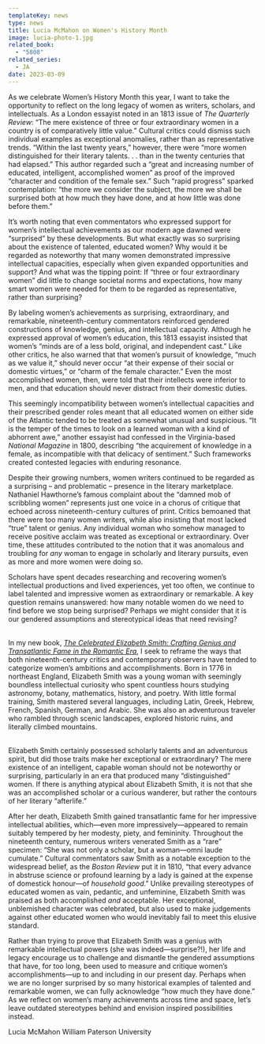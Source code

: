 ```yaml
---
templateKey: news
type: news
title: Lucia McMahon on Women's History Month
image: lucia-photo-1.jpg
related_book:
  - "5808"
related_series:
  - JA
date: 2023-03-09
---
```

As we celebrate Women’s History Month this year, I want to take the opportunity to reflect on the long legacy of women as writers, scholars, and intellectuals. As a London essayist noted in an 1813 issue of *The Quarterly Review*: “The mere existence of three or four extraordinary women in a country is of comparatively little value.” Cultural critics could dismiss such individual examples as exceptional anomalies, rather than as representative trends. “Within the last twenty years,” however, there were “more women distinguished for their literary talents. . . than in the twenty centuries that had elapsed.” This author regarded such a “great and increasing number of educated, intelligent, accomplished women” as proof of the improved “character and condition of the female sex.” Such “rapid progress” sparked contemplation: “the more we consider the subject, the more we shall be surprised both at how much they have done, and at how little was done before them.”


It’s worth noting that even commentators who expressed support for women’s intellectual achievements as our modern age dawned were “surprised” by these developments. But what exactly was so surprising about the existence of talented, educated women? Why would it be regarded as noteworthy that many women demonstrated impressive intellectual capacities, especially when given expanded opportunities and support? And what was the tipping point: If “three or four extraordinary women” did little to change societal norms and expectations, how many smart women were needed for them to be regarded as representative, rather than surprising?


By labeling women’s achievements as surprising, extraordinary, and remarkable, nineteenth-century commentators reinforced gendered constructions of knowledge, genius, and intellectual capacity. Although he expressed approval of women’s education, this 1813 essayist insisted that women’s “minds are of a less bold, original, and independent cast.” Like other critics, he also warned that that women’s pursuit of knowledge, “much as we value it,” should never occur “at their expense of their social or domestic virtues,” or “charm of the female character.” Even the most accomplished women, then, were told that their intellects were inferior to men, and that education should never distract from their domestic duties.


This seemingly incompatibility between women’s intellectual capacities and their prescribed gender roles meant that all educated women on either side of the Atlantic tended to be treated as somewhat unusual and suspicious. “It is the temper of the times to look on a learned woman with a kind of abhorrent awe,” another essayist had confessed in the Virginia-based *National Magazine* in 1800, describing “the acquirement of knowledge in a female, as incompatible with that delicacy of sentiment.” Such frameworks created contested legacies with enduring resonance. 


Despite their growing numbers, women writers continued to be regarded as a surprising – and problematic – presence in the literary marketplace. Nathaniel Hawthorne’s famous complaint about the “damned mob of scribbling women” represents just one voice in a chorus of critique that echoed across nineteenth-century cultures of print. Critics bemoaned that there were too many women writers, while also insisting that most lacked “true” talent or genius. Any individual woman who somehow managed to receive positive acclaim was treated as exceptional or extraordinary. Over time, these attitudes contributed to the notion that it was anomalous and troubling for *any* woman to engage in scholarly and literary pursuits, even as more and more women were doing so.


Scholars have spent decades researching and recovering women’s intellectual productions and lived experiences, yet too often, we continue to label talented and impressive women as extraordinary or remarkable. A key question remains unanswered: how many notable women do we need to find before we stop being surprised? Perhaps we might consider that it is our gendered assumptions and stereotypical ideas that need revising?

\
In my new book, *[The Celebrated Elizabeth Smith: Crafting Genius and Transatlantic Fame in the Romantic Era](https://www.upress.virginia.edu/title/5808/)*, I seek to reframe the ways that both nineteenth-century critics and contemporary observers have tended to categorize women’s ambitions and accomplishments. Born in 1776 in northeast England, Elizabeth Smith was a young woman with seemingly boundless intellectual curiosity who spent countless hours studying astronomy, botany, mathematics, history, and poetry. With little formal training, Smith mastered several languages, including Latin, Greek, Hebrew, French, Spanish, German, and Arabic. She was also an adventurous traveler who rambled through scenic landscapes, explored historic ruins, and literally climbed mountains.

\
Elizabeth Smith certainly possessed scholarly talents and an adventurous spirit, but did those traits make her exceptional or extraordinary? The mere existence of an intelligent, capable woman should not be noteworthy or surprising, particularly in an era that produced many “distinguished” women. If there is anything atypical about Elizabeth Smith, it is not that she was an accomplished scholar or a curious wanderer, but rather the contours of her literary “afterlife.” 


After her death, Elizabeth Smith gained transatlantic fame for her impressive intellectual abilities, which—even more impressively—appeared to remain suitably tempered by her modesty, piety, and femininity. Throughout the nineteenth century, numerous writers venerated Smith as a “rare” specimen: “She was not only a scholar, but a woman—omni laude cumulate.” Cultural commentators saw Smith as a notable exception to the widespread belief, as the *Boston Review* put it in 1810, “that every advance in abstruse science or profound learning by a lady is gained at the expense of domestick honour—of *household good*.” Unlike prevailing stereotypes of educated women as vain, pedantic, and unfeminine, Elizabeth Smith was praised as both accomplished *and* acceptable. Her exceptional, unblemished character was celebrated, but also used to make judgements against other educated women who would inevitably fail to meet this elusive standard. 


Rather than trying to prove that Elizabeth Smith was a genius with remarkable intellectual powers (she was indeed—surprise?!), her life and legacy encourage us to challenge and dismantle the gendered assumptions that have, for too long, been used to measure and critique women’s accomplishments—up to and including in our present day. Perhaps when we are no longer surprised by so many historical examples of talented and remarkable women, we can fully acknowledge “how much they have done.” As we reflect on women’s many achievements across time and space, let’s leave outdated stereotypes behind and envision inspired possibilities instead.

Lucia McMahon
William Paterson University